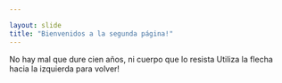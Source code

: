```yaml
---

layout: slide
title: "Bienvenidos a la segunda página!"
---
```

No hay mal que dure cien años, ni cuerpo que lo resista
Utiliza la flecha hacia la izquierda para volver!